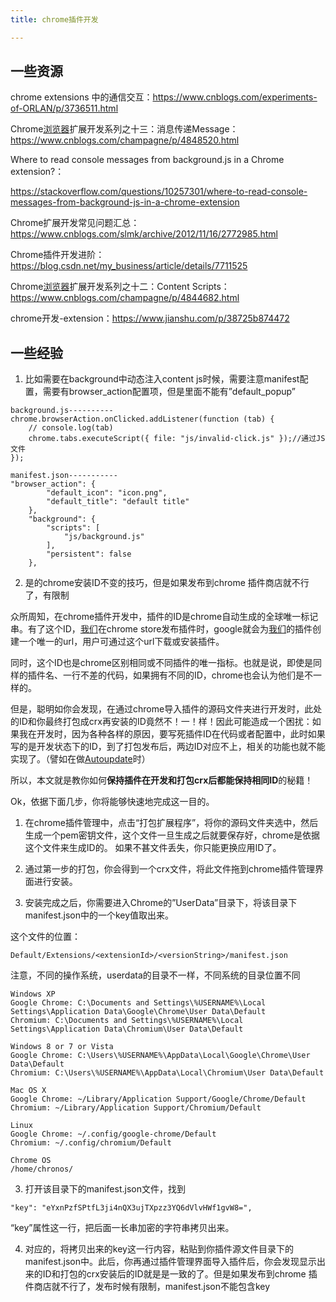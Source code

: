 ```yaml
---
title: chrome插件开发

---
```

## 一些资源

chrome extensions 中的通信交互：<https://www.cnblogs.com/experiments-of-ORLAN/p/3736511.html>

Chrome[浏览器](https://www.w3cdoc.com)扩展开发系列之十三：消息传递Message：<a href="https://www.cnblogs.com/champagne/p/4848520.html">https://www.cnblogs.com/champagne/p/4848520.html</a>

Where to read console messages from background.js in a Chrome extension?：

<https://stackoverflow.com/questions/10257301/where-to-read-console-messages-from-background-js-in-a-chrome-extension>

Chrome扩展开发常见问题汇总：<https://www.cnblogs.com/slmk/archive/2012/11/16/2772985.html>


  Chrome插件开发进阶：<a href="https://blog.csdn.net/my_business/article/details/7711525">https://blog.csdn.net/my_business/article/details/7711525</a>


  Chrome[浏览器](https://www.w3cdoc.com)扩展开发系列之十二：Content Scripts：<a href="https://www.cnblogs.com/champagne/p/4844682.html">https://www.cnblogs.com/champagne/p/4844682.html</a>


  chrome开发-extension：<a href="https://www.jianshu.com/p/38725b874472">https://www.jianshu.com/p/38725b874472</a>



## 一些经验

  1. 比如需要在background中动态注入content js时候，需要注意manifest配置，需要有browser\_action配置项，但是里面不能有&#8221;default\_popup&#8221;

```
background.js----------
chrome.browserAction.onClicked.addListener(function (tab) {
    // console.log(tab)
    chrome.tabs.executeScript({ file: "js/invalid-click.js" });//通过JS文件
});

```

```
manifest.json-----------
"browser_action": {
        "default_icon": "icon.png",
        "default_title": "default title"
    },
    "background": {
        "scripts": [
            "js/background.js"
        ],
        "persistent": false
    },

```

2. 是的chrome安装ID不变的技巧，但是如果发布到chrome 插件商店就不行了，有限制

众所周知，在chrome插件开发中，插件的ID是chrome自动生成的全球唯一标记串。有了这个ID，[我们](https://www.w3cdoc.com)在chrome store发布插件时，google就会为[我们](https://www.w3cdoc.com)的插件创建一个唯一的url，用户可通过这个url下载或安装插件。

同时，这个ID也是chrome区别相同或不同插件的唯一指标。也就是说，即使是同样的插件名、一行不差的代码，如果拥有不同的ID，chrome也会认为他们是不一样的。

但是，聪明如你会发现，在通过chrome导入插件的源码文件夹进行开发时，此处的ID和你最终打包成crx再安装的ID竟然不！一！样！因此可能造成一个困扰：如果我在开发时，因为各种各样的原因，要写死插件ID在代码或者配置中，此时如果写的是开发状态下的ID，到了打包发布后，两边ID对应不上，相关的功能也就不能实现了。（譬如在做<a href="https://developer.chrome.com/extensions/autoupdate" target="_blank" rel="noopener noreferrer">Autoupdate</a>时）

所以，本文就是教你如何**保持插件在开发和打包crx后都能保持相同ID**的秘籍！

Ok，依据下面几步，你将能够快速地完成这一目的。

1. 在chrome插件管理中，点击“打包扩展程序”，将你的源码文件夹选中，然后生成一个pem密钥文件，这个文件一旦生成之后就要保存好，chrome是依据这个文件来生成ID的。 如果不甚文件丢失，你只能更换应用ID了。


2. 通过第一步的打包，你会得到一个crx文件，将此文件拖到chrome插件管理界面进行安装。

3. 安装完成之后，你需要进入Chrome的”UserData”目录下，将该目录下manifest.json中的一个key值取出来。

这个文件的位置：

```
Default/Extensions/<extensionId>/<versionString>/manifest.json
```

注意，不同的操作系统，userdata的目录不一样，不同系统的目录位置不同

```
Windows XP
Google Chrome: C:\Documents and Settings\%USERNAME%\Local Settings\Application Data\Google\Chrome\User Data\Default
Chromium: C:\Documents and Settings\%USERNAME%\Local Settings\Application Data\Chromium\User Data\Default

Windows 8 or 7 or Vista
Google Chrome: C:\Users\%USERNAME%\AppData\Local\Google\Chrome\User Data\Default
Chromium: C:\Users\%USERNAME%\AppData\Local\Chromium\User Data\Default

Mac OS X
Google Chrome: ~/Library/Application Support/Google/Chrome/Default
Chromium: ~/Library/Application Support/Chromium/Default

Linux
Google Chrome: ~/.config/google-chrome/Default
Chromium: ~/.config/chromium/Default

Chrome OS
/home/chronos/
```

3. 打开该目录下的manifest.json文件，找到

```
"key": "eYxnPzfSPtfL3ji4nQX3ujTXpzz3YQ6dVlvHWf1gvW8=",
```

“key”属性这一行，把后面一长串加密的字符串拷贝出来。

4. 对应的，将拷贝出来的key这一行内容，粘贴到你插件源文件目录下的manifest.json中。此后，你再通过插件管理界面导入插件后，你会发现显示出来的ID和打包的crx安装后的ID就是是一致的了。但是如果发布到chrome 插件商店就不行了，发布时候有限制，manifest.json不能包含key

 [1]: https://www.hlqf.net/wp-content/uploads/2014/09/20140926053553_82156.png
 [2]: https://www.hlqf.net/wp-content/uploads/2014/09/20140926042710_47482.png
